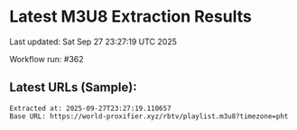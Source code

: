 # Latest M3U8 Extraction Results

Last updated: Sat Sep 27 23:27:19 UTC 2025

Workflow run: #362

## Latest URLs (Sample):
```
Extracted at: 2025-09-27T23:27:19.110657
Base URL: https://world-proxifier.xyz/rbtv/playlist.m3u8?timezone=pht

```
